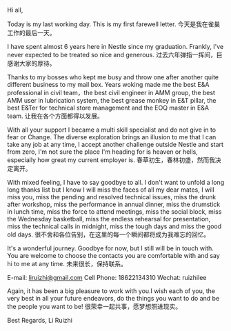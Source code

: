 Hi all,

Today is my last working day. This is my first farewell letter.
今天是我在雀巢工作的最后一天。

I have spent almost 6 years here in Nestle since my graduation. Frankly, I've never expected to be treated so nice and generous.
过去六年弹指一挥间，巨感谢大家的厚待。

Thanks to my bosses who kept me busy and throw one after another quite different business to my mail box. Years woking made me the best E&A professional in civil team，the best civil engineer in AMM group, the best AMM user in lubrication system, the best grease monkey in E&T pillar, the best E&Ter for technical store management and the EOQ master in E&A team.
让我在各个方面都得以发展。

With all your support I became a multi skill specialist and do not give in to fear or Change. The diverse exploration brings an illusion to me that I can take any job at any time, I accept another challenge outside Nestle and start from zero, I'm not sure the place I'm heading for is heaven or hells, especially how great my current employer is.
春草初生，春林初盛，然而我决定离开。

With mixed feeling, I have to say goodbye to all. I don't want to unfold a long long thanks list but I know I will miss the faces of all my dear mates, I will miss you, miss the pending and resolved technical issues, miss the drunk after workshop, miss the performance in annual dinner, miss the drumstick in lunch time, miss the force to attend meetings, miss the social block, miss the Wednesday basketball, miss the endless rehearsal for presentation, miss the technical calls in midnight, miss the tough days and miss the good old days.
很不舍和各位告别，在这里的每一个瞬间都将成为我难忘的回忆。

It's a wonderful journey. Goodbye for now, but I still will be in touch with. You are welcome to choose the contacts you are comfortable with and say hi to me at any time.
未来很长，保持联系。

E-mail: liruizhi@gmail.com
Cell Phone: 18622134310
Wechat: ruizhilee

Again, it has been a big pleasure to work with you.I wish each of you, the very best in all your future endeavors, do the things you want to do and be the people you want to be!
很荣幸一起共事，愿梦想照进现实。

Best Regards,
Li Ruizhi

